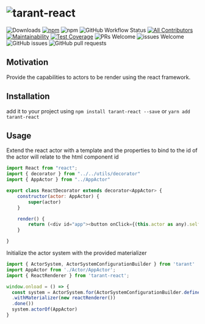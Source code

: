 # ![tarant-react](https://user-images.githubusercontent.com/3071208/228214632-97499cb2-d6c4-4562-9e64-cdbd6a9dfc1b.png)


![Downloads](https://img.shields.io/npm/dt/tarant-react.svg)
[![npm](https://img.shields.io/npm/v/tarant-react.svg)](https://www.npmjs.com/package/tarant-react)
![npm](https://img.shields.io/npm/l/tarant-react.svg)
![GitHub Workflow Status](https://img.shields.io/github/actions/workflow/status/tarantx/tarant-react/build.yml?branch=main)
[![All Contributors](https://img.shields.io/badge/all_contributors-0-orange.svg?style=flat-square)](#contributors-)
[![Maintainability](https://api.codeclimate.com/v1/badges/d0264ba3d46b064b1293/maintainability)](https://codeclimate.com/github/tarantx/tarant-react/maintainability)
[![Test Coverage](https://api.codeclimate.com/v1/badges/d0264ba3d46b064b1293/test_coverage)](https://codeclimate.com/github/tarantx/tarant-react/test_coverage)
![PRs Welcome](https://img.shields.io/badge/PRs-welcome-brightgreen.svg)
![issues Welcome](https://img.shields.io/badge/issues-welcome-brightgreen.svg)
![GitHub issues](https://img.shields.io/github/issues/tarantx/tarant-react.svg)
![GitHub pull requests](https://img.shields.io/github/issues-pr/tarantx/tarant-react.svg)

## Motivation

Provide the capabilities to actors to be render using the react framework.

## Installation

add it to your project using `npm install tarant-react --save` or `yarn add tarant-react`

## Usage

Extend the react actor with a template and the properties to bind to the id of the actor will relate to the html component id

```js
import React from "react";
import { decorator } from "../../utils/decorator"
import { AppActor } from "../AppActor"

export class ReactDecorator extends decorator<AppActor> {
    constructor(actor: AppActor) {
        super(actor)
    }

    render() {
        return (<div id="app"><button onClick={(this.actor as any).self.addOne}>{this.actor.counter}</button></div>)
    }

}
```

Initialize the actor system with the provided materializer
```js
import { ActorSystem, ActorSystemConfigurationBuilder } from 'tarant'
import AppActor from './Actor/AppActor';
import { ReactRenderer } from 'tarant-react';

window.onload = () => {
  const system = ActorSystem.for(ActorSystemConfigurationBuilder.define()
  .withMaterializer(new reactRenderer())
  .done())  
  system.actorOf(AppActor)
}
```

